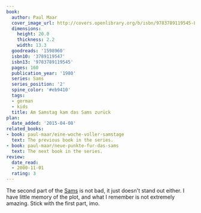 ```yaml
---
book:
  author: Paul Maar
  cover_image_url: http://covers.openlibrary.org/b/isbn/9783789119545-L.jpg
  dimensions:
    height: 20.0
    thickness: 2.2
    width: 13.3
  goodreads: '1598960'
  isbn10: '3789119547'
  isbn13: '9783789119545'
  pages: 160
  publication_year: '1980'
  series: Sams
  series_position: '2'
  spine_color: '#eb9410'
  tags:
  - german
  - kids
  title: Am Samstag kam das Sams zurück
plan:
  date_added: '2015-04-08'
related_books:
- book: paul-maar/eine-woche-voller-samstage
  text: The previous book in the series.
- book: paul-maar/neue-punkte-fur-das-sams
  text: The next book in the series.
review:
  date_read:
  - 2000-11-01
  rating: 3
---
```


The second part of the [Sams](/paul-maar/eine-woche-voller-samstage) is not bad, it just doesn't stand out either. I
have little memory of the plot, and what I remember is not extremely amazing. Stick with the first part, imo.
